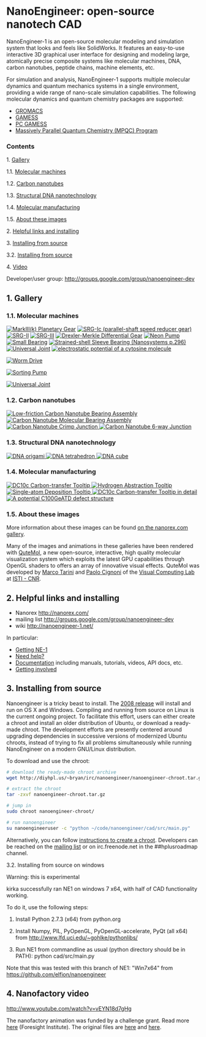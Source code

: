 NanoEngineer: open-source nanotech CAD
==============================

NanoEngineer-1 is an open-source molecular modeling and simulation system that looks and feels like SolidWorks. It features an easy-to-use interactive 3D graphical user interface for designing and modeling large, atomically precise composite systems like molecular machines, DNA, carbon nanotubes, peptide chains, machine elements, etc.

For simulation and analysis, NanoEngineer-1 supports multiple molecular dynamics and quantum mechanics systems in a single environment, providing a wide range of nano-scale simulation capabilities. The following molecular dynamics and quantum chemistry packages are supported:

 * [GROMACS](http://www.gromacs.org/gromacs/features/feature-summary.html)
 * [GAMESS](http://www.msg.ameslab.gov/GAMESS/)
 * [PC GAMESS](http://classic.chem.msu.su/gran/gamess/)
 * [Massively Parallel Quantum Chemistry (MPQC) Program](http://www.mpqc.org/)

### Contents

1\.    [Gallery](#gallery)

1.1\.    [Molecular machines](#molecularmachines)

1.2\.    [Carbon nanotubes](#carbonnanotubes)

1.3\.    [Structural DNA nanotechnology](#dnananotech)

1.4\.    [Molecular manufacturing](#molecularmanufacturing)

1.5\.    [About these images](#abouttheseimages)

2\.    [Helpful links and installing](#helpfullinks)

3\.    [Installing from source](#installing)

3.2\.  [Installing from source](#installing_windows)

4\.    [Video](#video)

Developer/user group: http://groups.google.com/group/nanoengineer-dev

<a name="gallery" />

1\. Gallery
------------

<a name="molecularmachines" />

### 1.1\. Molecular machines

<a href="http://nanoengineer-1.com/content/index.php?option=com_content&task=view&id=52&Itemid=62"><img title="MarkIII(k) Planetary Gear" src="http://nanoengineer-1.com/content/images/stories/gallery/assemblies/gears/mark-iiik/a8/a8_qm_animation5.gif" /></a>
<a href="http://nanoengineer-1.com/content/index.php?option=com_content&task=view&id=46&Itemid=56"><img title="SRG-Ic (parallel-shaft speed reducer gear)" src="http://nanoengineer-1.com/content/images/stories/gallery/assemblies/gears/srg-i/a8/a8_qm_animation5.gif" /></a>
<a href="http://nanoengineer-1.com/content/index.php?option=com_content&task=view&id=51&Itemid=61"><img title="SRG-II" src="http://nanoengineer-1.com/content/images/stories/gallery/assemblies/gears/srg-ii/a8/a8_pov_small_animation2.gif" /></a>
<a href="http://nanoengineer-1.com/content/index.php?option=com_content&task=view&id=42&Itemid=52"><img title="SRG-III" src="http://nanoengineer-1.com/content/images/stories/gallery/assemblies/gears/srg-iii/a8/a8_pov_animation2.gif" /></a>
<a href="http://nanoengineer-1.com/content/index.php?option=com_content&task=view&id=44&Itemid=54"><img title="Drexler-Merkle Differential Gear" src="http://nanoengineer-1.com/content/images/stories/gallery/assemblies/gears/diff%20gear/a8/a8_pov_animation2.gif" /></a>
<a href="http://nanoengineer-1.com/content/index.php?option=com_content&task=view&id=45&Itemid=55"><img title="Neon Pump" src="http://nanoengineer-1.com/content/images/stories/gallery/assemblies/pumps/neon%20pump/a8_qm_neonpump1.gif" /></a>
<a href="http://nanoengineer-1.com/content/index.php?option=com_content&task=view&id=47&Itemid=57"><img title="Small Bearing" src="http://nanoengineer-1.com/content/images/stories/gallery/assemblies/bearings/small%20bearing/a8/pov_animation2.gif" /></a>
<a href="http://nanoengineer-1.com/content/index.php?option=com_content&task=view&id=48&Itemid=58"><img title="Strained-shell Sleeve Bearing (Nanosystems p.296)" src="http://nanoengineer-1.com/content/images/stories/gallery/assemblies/bearings/large%20bearing/a8/pov_animation1.gif" /></a>
<a href="http://nanoengineer-1.com/content/index.php?option=com_content&task=view&id=41&Itemid=51"><img title="Universal Joint" src="http://nanoengineer-1.com/content/images/stories/gallery/assemblies/couplings/universal%20joint/a8/a8_animation3.gif" /></a>
<a href="http://nanoengineer-1.com/content/index.php?option=com_content&task=view&id=43&Itemid=53"><img title="electrostatic potential of a cytosine molecule" src="http://nanoengineer-1.com/content/images/stories/gallery/assemblies/bearings/small%20bearing/a8/esp/esp_ne1_animations/smallbearing_cpk_esp7.gif" /></a>

<a href="http://www.nanoengineer-1.net/mediawiki/index.php?title=Worm_Drive"><img title="Worm Drive" src="http://www.nanoengineer-1.net/mediawiki/images/5/54/WormGearAnimation1.gif" /></a>

<a href="http://www.nanoengineer-1.net/mediawiki/index.php?title=Sorting_Pump"><img title="Sorting Pump" src="http://www.nanoengineer-1.net/mediawiki/images/1/10/SortingPump1.png" /></a>

<a href="http://www.nanoengineer-1.net/mediawiki/index.php?title=Universal_Joint"><img title="Universal Joint" src="http://www.nanoengineer-1.net/mediawiki/images/3/3c/A8_ujoint_motors2.png" /></a>

<a name="carbonnanotubes" />

### 1.2\. Carbon nanotubes

<a href="http://nanoengineer-1.com/content/index.php?option=com_content&task=view&id=38&Itemid=48">
<img title="Low-friction Carbon Nanotube Bearing Assembly" src="http://nanoengineer-1.com/content/images/stories/gallery/cnt/ringrod_16mer_1.png" />
<img title="Carbon Nanotube Molecular Bearing Assembly" src="http://nanoengineer-1.com/content/images/stories/gallery/cnt/14x22dwcntsimspinwheelcut_2.png" />
<img title="Carbon Nanotube Crimp Junction" src="http://nanoengineer-1.com/content/images/stories/gallery/cnt/cnt_crimpjunc1.png" />
<img title="Carbon Nanotube 6-way Junction" src="http://nanoengineer-1.com/content/images/stories/gallery/cnt/nanotube_octahedron_si_hinges1.png" />
</a>

<a name="dnananotech" />

### 1.3\. Structural DNA nanotechnology

<a href="http://nanoengineer-1.com/content/index.php?option=com_content&task=view&id=37&Itemid=47">
<img title="DNA origami" src="http://nanoengineer-1.com/content/images/stories/gallery/sdn/dna_origami3_256.png" />
<img title="DNA tetrahedron" src="http://nanoengineer-1.com/content/images/stories/gallery/sdn/dna_tetrahedron1_256.png" />
<img title="DNA cube" src="http://nanoengineer-1.com/content/images/stories/gallery/sdn/dna_cube7.png" />
</a>

<a name="molecularmanufacturing" />

### 1.4\. Molecular manufacturing

<a href="http://nanoengineer-1.com/content/index.php?option=com_content&task=view&id=39&Itemid=49">
<img title="DC10c Carbon-transfer Tooltip" src="http://nanoengineer-1.com/content/images/stories/gallery/manufacturing/dc10c_holder1.png" />
<img title="Hydrogen Abstraction Tooltip" src="http://nanoengineer-1.com/content/images/stories/gallery/manufacturing/abstracter_1.png" />
<img title="Single-atom Deposition Tooltip" src="http://nanoengineer-1.com/content/images/stories/gallery/manufacturing/singleatom_assembly1.png" />
<img title="DC10c Carbon-transfer Tooltip in detail" src="http://nanoengineer-1.com/content/images/stories/gallery/manufacturing/dc10c_1.png" />
<img title="A potential C100GeATD defect structure" src="http://nanoengineer-1.com/content/images/stories/gallery/manufacturing/c100geatd.png" />
</a>

<a name="abouttheseimages" />

### 1.5\. About these images

More information about these images can be found [on the nanorex.com gallery](http://nanoengineer-1.com/content/index.php?option=com_content&task=view&id=36&Itemid=46).

Many of the images and animations in these galleries have been rendered with [QuteMol](http://qutemol.sourceforge.net/), a new open-source, interactive, high quality molecular visualization system which exploits the latest GPU capabilities through OpenGL shaders to offers an array of innovative visual effects. QuteMol was developed by [Marco Tarini](http://vcg.isti.cnr.it/~tarini) and [Paolo Cignoni](http://vcg.isti.cnr.it/~cignoni) of the [Visual Computing Lab](http://vcg.isti.cnr.it/) at [ISTI - CNR](http://www.isti.cnr.it/).

<a name="helpfullinks" />

2\. Helpful links and installing
------------

 * Nanorex http://nanorex.com/
 * mailing list http://groups.google.com/group/nanoengineer-dev
 * wiki http://nanoengineer-1.net/

In particular:

 * [Getting NE-1](http://www.nanoengineer-1.net/mediawiki/index.php?title=Get_NanoEngineer-1)
 * [Need help?](http://www.nanoengineer-1.net/mediawiki/index.php?title=Help)
 * [Documentation](http://www.nanoengineer-1.net/mediawiki/index.php?title=Category:Documentation) including manuals, tutorials, videos, API docs, etc.
 * [Getting involved](http://www.nanoengineer-1.net/mediawiki/index.php?title=Category:Contribute)

<a name="installing" />

3\. Installing from source
------------

Nanoengineer is a tricky beast to install. The [2008 release](http://www.nanoengineer-1.net/mediawiki/index.php?title=Get_NanoEngineer-1) will install and run on OS X and Windows. Compiling and running from source on Linux is the current ongoing project. To facilitate this effort, users can either create a chroot and install an older distribution of Ubuntu, or download a ready-made chroot. The development efforts are presently centered around upgrading dependencies in successive versions of modernized Ubuntu chroots, instead of trying to fix all problems simultaneously while running NanoEngineer on a modern GNU/Linux distribution.

To download and use the chroot:

```bash
# download the ready-made chroot archive
wget http://diyhpl.us/~bryan/irc/nanoengineer/nanoengineer-chroot.tar.gz

# extract the chroot
tar -zxvf nanoengineer-chroot.tar.gz

# jump in
sudo chroot nanoengineer-chroot/

# run nanoengineer
su nanoengineeruser -c "python ~/code/nanoengineer/cad/src/main.py"
```

Alternatively, you can follow [instructions to create a chroot](http://diyhpl.us/~bryan/irc/nanoengineer/nanoengineer-chroot-debootstrap). Developers can be reached on the [mailing list](http://groups.google.com/group/nanoengineer-dev) or on irc.freenode.net in the ##hplusroadmap channel.

<a name="installing_windows" />

3.2\. Installing from source on windows

Warning: this is experimental

kirka successfully ran NE1 on windows 7 x64, with half of CAD functionality working.

To do it, use the following steps:

1. Install Python 2.7.3 (x64) from python.org

2. Install Numpy, PIL, PyOpenGL, PyOpenGL-accelerate, PyQt (all x64) from http://www.lfd.uci.edu/~gohlke/pythonlibs/

3. Run NE1 from commandline as usual (python directory should be in PATH): python cad/src/main.py

Note that this was tested with this branch of NE1: "Win7x64" from https://github.com/elfion/nanoengineer

<a name="video" />

4\. Nanofactory video
------------

http://www.youtube.com/watch?v=vEYN18d7gHg

The nanofactory animation was funded by a challenge grant. Read more [here](http://www.foresight.org/animation_challenge/index.html) (Foresight Institute). The original files are [here](http://www.foresight.org/nanofactory.mov) and [here](http://www.foresight.org/animation_challenge/nanofactory_360x240copyright_sor3.mov).
